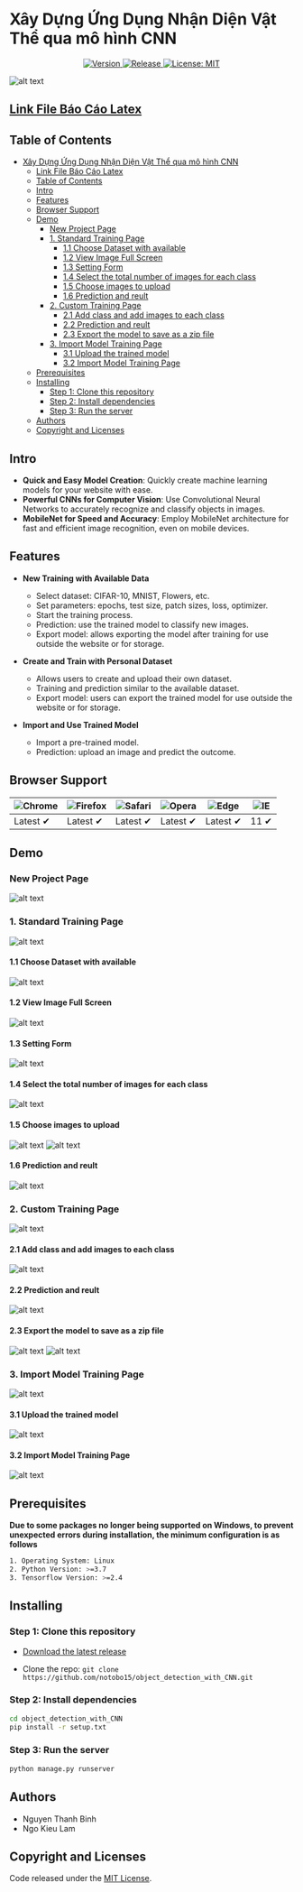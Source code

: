 # Xây Dựng Ứng Dụng Nhận Diện Vật Thể qua mô hình CNN

<p align="center">
  <a href="https://github.com/notobo15/object_detection_with_CNN/releases/tag/v1.1.0">
    <img src="https://img.shields.io/github/v/release/notobo15/object_detection_with_CNN?label=Version&style=flat-square" alt="Version">
  </a>
  <a href="https://github.com/notobo15/object_detection_with_CNN/releases/tag/v1.1.0">
    <img src="https://img.shields.io/github/v/release/notobo15/object_detection_with_CNN?label=Release&style=flat-square" alt="Release">
  </a>
  <a href="https://opensource.org/licenses/MIT">
    <img src="https://img.shields.io/badge/License-MIT-yellow.svg" alt="License: MIT">
  </a>
</p>

![alt text](docs/images/home.png)

## [Link File Báo Cáo Latex](https://www.overleaf.com/read/ggttmjkvswmt#9b40b4)

## Table of Contents

- [Xây Dựng Ứng Dụng Nhận Diện Vật Thể qua mô hình CNN](#xây-dựng-ứng-dụng-nhận-diện-vật-thể-qua-mô-hình-cnn)
  - [Link File Báo Cáo Latex](#link-file-báo-cáo-latex)
  - [Table of Contents](#table-of-contents)
  - [Intro](#intro)
  - [Features](#features)
  - [Browser Support](#browser-support)
  - [Demo](#demo)
    - [New Project Page](#new-project-page)
    - [1. Standard Training Page](#1-standard-training-page)
      - [1.1 Choose Dataset with available](#11-choose-dataset-with-available)
      - [1.2 View Image Full Screen](#12-view-image-full-screen)
      - [1.3 Setting Form](#13-setting-form)
      - [1.4 Select the total number of images for each class](#14-select-the-total-number-of-images-for-each-class)
      - [1.5 Choose images to upload](#15-choose-images-to-upload)
      - [1.6 Prediction and reult](#16-prediction-and-reult)
    - [2. Custom Training Page](#2-custom-training-page)
      - [2.1 Add class and add images to each class](#21-add-class-and-add-images-to-each-class)
      - [2.2 Prediction and reult](#22-prediction-and-reult)
      - [2.3 Export the model to save as a zip file](#23-export-the-model-to-save-as-a-zip-file)
    - [3. Import Model Training Page](#3-import-model-training-page)
      - [3.1 Upload the trained model](#31-upload-the-trained-model)
      - [3.2 Import Model Training Page](#32-import-model-training-page)
  - [Prerequisites](#prerequisites)
  - [Installing](#installing)
    - [Step 1: Clone this repository](#step-1-clone-this-repository)
    - [Step 2: Install dependencies](#step-2-install-dependencies)
    - [Step 3: Run the server](#step-3-run-the-server)
  - [Authors](#authors)
  - [Copyright and Licenses](#copyright-and-licenses)

## Intro

- **Quick and Easy Model Creation**: Quickly create machine learning models for your website with ease.
- **Powerful CNNs for Computer Vision**: Use Convolutional Neural Networks to accurately recognize and classify objects in images.
- **MobileNet for Speed and Accuracy**: Employ MobileNet architecture for fast and efficient image recognition, even on mobile devices.

## Features

- **New Training with Available Data**
  - Select dataset: CIFAR-10, MNIST, Flowers, etc.
  - Set parameters: epochs, test size, patch sizes, loss, optimizer.
  - Start the training process.
  - Prediction: use the trained model to classify new images.
  - Export model: allows exporting the model after training for use outside the website or for storage.

- **Create and Train with Personal Dataset**
  - Allows users to create and upload their own dataset.
  - Training and prediction similar to the available dataset.
  - Export model: users can export the trained model for use outside the website or for storage.

- **Import and Use Trained Model**
  - Import a pre-trained model.
  - Prediction: upload an image and predict the outcome.

## Browser Support

![Chrome](https://raw.githubusercontent.com/alrra/browser-logos/main/src/chrome/chrome_48x48.png) | ![Firefox](https://raw.githubusercontent.com/alrra/browser-logos/main/src/firefox/firefox_48x48.png) | ![Safari](https://raw.githubusercontent.com/alrra/browser-logos/main/src/safari/safari_48x48.png) | ![Opera](https://raw.githubusercontent.com/alrra/browser-logos/main/src/opera/opera_48x48.png) | ![Edge](https://raw.githubusercontent.com/alrra/browser-logos/main/src/edge/edge_48x48.png) | ![IE](https://raw.githubusercontent.com/alrra/browser-logos/master/src/archive/internet-explorer_9-11/internet-explorer_9-11_48x48.png) |
--- | --- | --- | --- | --- | --- |
Latest ✔ | Latest ✔ | Latest ✔ | Latest ✔ | Latest ✔ | 11 ✔ |

## Demo

### New Project Page

![alt text](docs/images/new-project.png)

### 1. Standard Training Page

![alt text](docs/images/dataset.png)

#### 1.1 Choose Dataset with available

![alt text](docs/images/standard-training.png)

#### 1.2 View Image Full Screen

![alt text](docs/images/detail-image.png)

#### 1.3 Setting Form

![alt text](docs/images/setting.png)

#### 1.4 Select the total number of images for each class

![alt text](docs/images/select-total-images)

#### 1.5 Choose images to upload

![alt text](docs/images/choose-file.png)
![alt text](docs/images/choose-file-result.png)

#### 1.6 Prediction and reult

![alt text](docs/images/prediction.png)

### 2. Custom Training Page

![alt text](docs/images/custom-training.png)

#### 2.1 Add class and add images to each class

![alt text](docs/images/custom-trained.png)

#### 2.2 Prediction and reult

![alt text](docs/images/custom-train-prediction.png)

#### 2.3 Export the model to save as a zip file

![alt text](docs/images/export-model.png)
![alt text](docs/images/export-as-zip.png)

### 3. Import Model Training Page

![alt text](docs/images/import-training.png)

#### 3.1 Upload the trained model

![alt text](docs/images/upload-model.png)

#### 3.2 Import Model Training Page

![alt text](docs/images/import-training-prediction.png)
  
## Prerequisites

**Due to some packages no longer being supported on Windows, to prevent unexpected errors during installation, the minimum configuration is as follows**

```bash
1. Operating System: Linux
2. Python Version: >=3.7
3. Tensorflow Version: >=2.4
```

## Installing

### Step 1: Clone this repository

- [Download the latest release](https://github.com/notobo15/object_detection_with_CNN/releases/tag/v1.1.0)

- Clone the repo: `git clone https://github.com/notobo15/object_detection_with_CNN.git`

### Step 2: Install dependencies

```bash
cd object_detection_with_CNN
pip install -r setup.txt
```

### Step 3: Run the server

```bash
python manage.py runserver
```

## Authors

- Nguyen Thanh Binh
- Ngo Kieu Lam

## Copyright and Licenses

Code released under the [MIT License](https://github.com/notobo15/object_detection_with_CNN/blob/v1.1.0/LICENSE).
